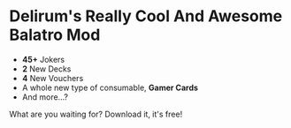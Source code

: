 # Delirum's Really Cool And Awesome Balatro Mod


- **45+** Jokers
- **2** New Decks
- **4** New Vouchers
- A whole new type of consumable, **Gamer Cards**
- And more...?



What are you waiting for? Download it, it's free!

